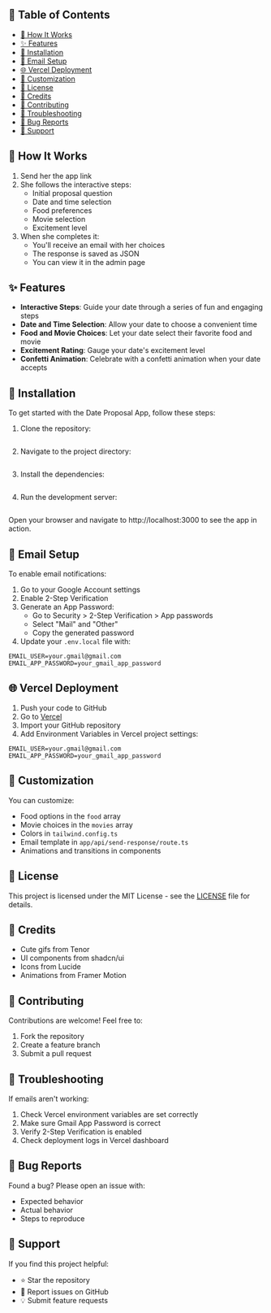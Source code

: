 

## 📑 Table of Contents

- [💌 How It Works](#-how-it-works)
- [✨ Features](#-features)
- [🚀 Installation](#-installation)
- [📧 Email Setup](#-email-setup)
- [🌐 Vercel Deployment](#-vercel-deployment)
- [🎨 Customization](#-customization)
- [📄 License](#-license)
- [💖 Credits](#-credits)
- [🤝 Contributing](#-contributing)
- [🔧 Troubleshooting](#-troubleshooting)
- [🐛 Bug Reports](#-bug-reports)
- [💖 Support](#-support)

## 💌 How It Works

1. Send her the app link
2. She follows the interactive steps:
   - Initial proposal question
   - Date and time selection
   - Food preferences
   - Movie selection
   - Excitement level
3. When she completes it:
   - You'll receive an email with her choices
   - The response is saved as JSON
   - You can view it in the admin page

## ✨ Features

- **Interactive Steps**: Guide your date through a series of fun and engaging steps
- **Date and Time Selection**: Allow your date to choose a convenient time
- **Food and Movie Choices**: Let your date select their favorite food and movie
- **Excitement Rating**: Gauge your date's excitement level
- **Confetti Animation**: Celebrate with a confetti animation when your date accepts

## 🚀 Installation

To get started with the Date Proposal App, follow these steps:

1. Clone the repository:
```sh
```

2. Navigate to the project directory:
```sh

```

3. Install the dependencies:
```sh
```

4. Run the development server:
```sh
```

Open your browser and navigate to http://localhost:3000 to see the app in action.

## 📧 Email Setup

To enable email notifications:

1. Go to your Google Account settings
2. Enable 2-Step Verification
3. Generate an App Password:
   - Go to Security > 2-Step Verification > App passwords
   - Select "Mail" and "Other"
   - Copy the generated password
4. Update your `.env.local` file with:
```env
EMAIL_USER=your.gmail@gmail.com
EMAIL_APP_PASSWORD=your_gmail_app_password
```

## 🌐 Vercel Deployment

1. Push your code to GitHub
2. Go to [Vercel](https://vercel.com)
3. Import your GitHub repository
4. Add Environment Variables in Vercel project settings:
```env
EMAIL_USER=your.gmail@gmail.com
EMAIL_APP_PASSWORD=your_gmail_app_password
```

## 🎨 Customization

You can customize:
- Food options in the `food` array
- Movie choices in the `movies` array
- Colors in `tailwind.config.ts`
- Email template in `app/api/send-response/route.ts`
- Animations and transitions in components

## 📄 License

This project is licensed under the MIT License - see the [LICENSE](LICENSE) file for details.

## 💖 Credits

- Cute gifs from Tenor
- UI components from shadcn/ui
- Icons from Lucide
- Animations from Framer Motion

## 🤝 Contributing

Contributions are welcome! Feel free to:
1. Fork the repository
2. Create a feature branch
3. Submit a pull request

## 🔧 Troubleshooting

If emails aren't working:
1. Check Vercel environment variables are set correctly
2. Make sure Gmail App Password is correct
3. Verify 2-Step Verification is enabled
4. Check deployment logs in Vercel dashboard

## 🐛 Bug Reports

Found a bug? Please open an issue with:
- Expected behavior
- Actual behavior
- Steps to reproduce

## 💖 Support

If you find this project helpful:

- ⭐ Star the repository
- 🐛 Report issues on GitHub
- 💡 Submit feature requests

